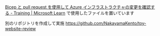 [Bicep と pull request を使用して Azure インフラストラクチャの変更を確認する - Training | Microsoft Learn](https://learn.microsoft.com/ja-jp/training/modules/review-azure-infrastructure-changes-using-bicep-pull-requests/) で使用したファイルを置いています

別のリポジトリを作成して実施
https://github.com/NakayamaKento/toy-website-review